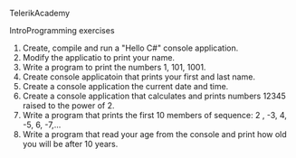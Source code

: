 TelerikAcademy

IntroProgramming exercises

1. Create, compile and  run a "Hello C#" console application.
2. Modify the applicatio to print your name.
3. Write a program to print the numbers 1, 101, 1001.
4. Create console applicatoin that prints your first and last name.
5. Create a console application the current date and time.
6. Create a console application that calculates and prints numbers 12345 raised to the power of 2.
7. Write a program that prints the first 10 members of sequence: 2 , -3, 4, -5, 6, -7,...
8. Write a program that read your age from the console and print how old you will be after 10 years.
